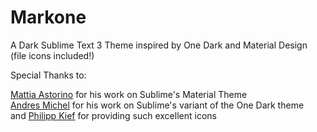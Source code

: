 # Markone

A Dark Sublime Text 3 Theme inspired by One Dark and Material Design (file icons included!)


Special Thanks to:

[Mattia Astorino](https://github.com/equinusocio/material-theme) for his work on Sublime's Material Theme  
[Andres Michel](https://github.com/andresmichel/one-dark-theme) for his work on Sublime's variant of the One Dark theme  
and
[Philipp Kief](https://github.com/PKief/vscode-material-icon-theme) for providing such excellent icons
